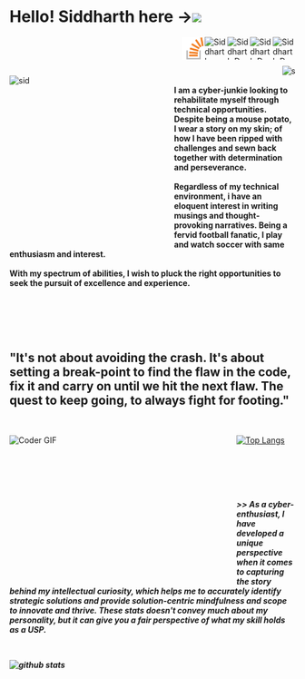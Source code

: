 # Hello! Siddharth here -><img src="https://media.giphy.com/media/Wj7lNjMNDxSmc/giphy.gif" width="100">
<a href="https://www.instagram.com/iamsiddharthdas/">
  <img align="right" alt="Siddharth Das - Instagram" width="40px" height="40px" src="https://user-images.githubusercontent.com/57487500/88673054-cb0eae00-d105-11ea-84c8-72c11edb81cd.png"/>
</a>
<a href="https://www.linkedin.com/in/iamsiddharthdas/">
  <img align="right" alt="Siddharth Das - LinkedIn" width="40px" height="40px" src="https://user-images.githubusercontent.com/57487500/88674259-3907a500-d107-11ea-80fb-f76f39a84d7c.png"/>
</a>
<a href="mailto:siddharthdas2203@gmail.com">
  <img align="right" alt="Siddharth Das - Gmail" width="40px" height="40px"src="https://user-images.githubusercontent.com/57487500/88674188-255c3e80-d107-11ea-849b-a98bb24a2084.png"/>
</a>
<a href="https://dev.to/iamsiddharthdas">
  <img align="right" height="40" width="40" src="https://d2fltix0v2e0sb.cloudfront.net/dev-badge.svg" alt="Siddharth Das's DEV Profile" >
</a>

 <a href="https://stackoverflow.com/story/iamsiddharthdas">
            <img align="right" height="40" width="40" src="https://raw.githubusercontent.com/ashwin5059198/ashwin5059198/master/img/stackoverflow.png">
</a>
<br/>
<br/>
<br/>
<img align="right" alt= "s" src="https://visitor-badge.laobi.icu/badge?page_id=iamsiddharthdas.iamsiddharthdas"/>
<br/>
<img src= "https://user-images.githubusercontent.com/57487500/88657019-dacec800-d0ee-11ea-928a-5db40e7b267f.gif" align="left" alt="sid" width="290" height="290">
<br/>
<b>I am a cyber-junkie looking to rehabilitate myself through technical opportunities. Despite being a mouse potato, I wear a story on my skin; of how I have been ripped with challenges and sewn back together with determination and perseverance.</b>
<br/>
<br/>
<b>Regardless of my technical environment, i have an eloquent interest in writing musings and thought-provoking narratives.
Being a fervid football fanatic, I play and watch soccer with same enthusiasm and interest.</b>
<br/><br/>
<b>With my spectrum of abilities, I wish to pluck the right opportunities to seek the pursuit of excellence and experience.</b>

<br /><br />
<br/><br/>

## "It's not about avoiding the crash. It's about setting a break-point to find the flaw in the code, fix it and carry on until we hit the next flaw. The quest to keep going, to always fight for footing." 
<br/>

<img src="https://user-images.githubusercontent.com/57487500/88762425-cb9f5700-d18e-11ea-9ca7-18b1dd0bcf72.gif" align="left" alt="Coder GIF" width="400" height="250"> [![Top Langs](https://github-readme-stats.vercel.app/api/top-langs/?username=iamsiddharthdas&align="right"&layout=compact)](https://github.com/iamsiddharthdas/github-readme-stats)

<br/><br/>
<br/><br/>

<b><i> >> As a cyber-enthusiast, I have developed a unique perspective when it comes to capturing the story behind my intellectual curiosity, which helps me to accurately identify strategic solutions and provide solution-centric mindfulness and scope to innovate and thrive. These stats doesn't convey much about my personality, but it can give you a fair perspective of what my skill holds as a USP.<b/><i/>

<br/>

![github stats](https://github-readme-stats.vercel.app/api?username=iamsiddharthdas&show_icons=true&theme=radical&align="left")











